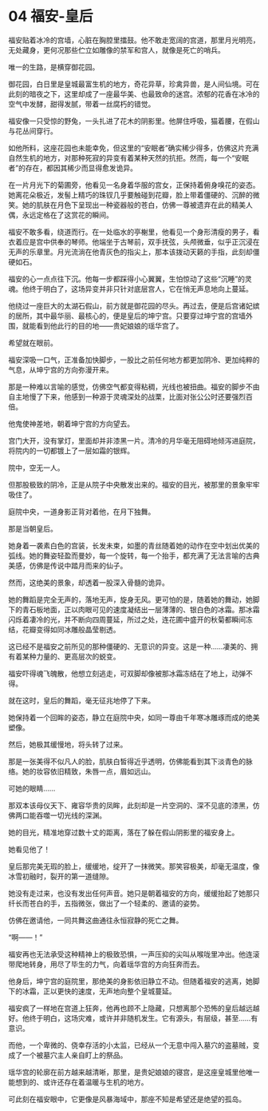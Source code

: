 # 04 福安-皇后

福安贴着冰冷的宫墙，心脏在胸腔里擂鼓。他不敢走宽阔的宫道，那里月光明亮，无处藏身，更何况那些伫立如雕像的禁军和宫人，就像是死亡的哨兵。

唯一的生路，是横穿御花园。

御花园，白日里是皇城最富生机的地方，奇花异草，珍禽异兽，是人间仙境。可在此刻的暗夜之下，这里却成了一座最华美、也最致命的迷宫。浓郁的花香在冰冷的空气中发酵，甜得发腻，带着一丝腐朽的错觉。

福安像一只受惊的野兔，一头扎进了花木的阴影里。他屏住呼吸，猫着腰，在假山与花丛间穿行。

如他所料，这座花园也未能幸免，但这里的“安眠者”确实稀少得多，仿佛这片充满自然生机的地方，对那种死寂的异变有着某种天然的抗拒。然而，每一个“安眠者”的存在，都因其稀少而显得愈发诡异。

在一片月光下的菊圃旁，他看见一名身着华服的宫女，正保持着俯身嗅花的姿态。她离花朵极近，发髻上精巧的珠钗几乎要触碰到花瓣，脸上带着僵硬的、沉醉的微笑。她的肌肤在月色下呈现出一种瓷器般的苍白，仿佛一尊被遗弃在此的精美人偶，永远定格在了这赏花的瞬间。

福安不敢多看，绕道而行。在一处临水的亭榭里，他看见一个身形清瘦的男子，看衣着应是宫中供奉的琴师。他端坐于古琴前，双手抚弦，头颅微垂，似乎正沉浸在无声的乐章里。月光流淌在他青灰色的指尖上，那本该拨动天籁的手指，此刻却僵硬如石。

福安的心一点点往下沉。他每一步都踩得小心翼翼，生怕惊动了这些“沉睡”的灵魂。他终于明白了，这场异变并非只针对底层宫人，它在悄无声息地向上蔓延。

他绕过一座巨大的太湖石假山，前方就是御花园的尽头。再过去，便是后宫诸妃嫔的居所，其中最华丽、最核心的，便是皇后的坤宁宫。只要穿过坤宁宫的宫墙外围，就能看到他此行的目的地——贵妃娘娘的瑶华宫了。

希望就在眼前。

福安深吸一口气，正准备加快脚步，一股比之前任何地方都更加阴冷、更加纯粹的气息，从坤宁宫的方向弥漫开来。

那是一种难以言喻的感觉，仿佛空气都变得粘稠，光线也被扭曲。福安的脚步不由自主地慢了下来，他感到一种源于灵魂深处的战栗，比面对张公公时还要强烈百倍。

他鬼使神差地，朝着坤宁宫的方向望去。

宫门大开，没有掌灯，里面却并非漆黑一片。清冷的月华毫无阻碍地倾泻进庭院，将院内的一切都镀上了一层如霜的银辉。

院中，空无一人。

但那股极致的阴冷，正是从院子中央散发出来的。福安的目光，被那里的景象牢牢吸住了。

庭院中央，一道身影正背对着他，在月下独舞。

那是当朝皇后。

她身着一袭素白色的宫装，长发未束，如墨的青丝随着她的动作在空中划出优美的弧线。她的舞姿轻盈而曼妙，每一个旋转，每一个抬手，都充满了无法言喻的古典美感，仿佛是传说中踏月而来的仙子。

然而，这绝美的景象，却透着一股深入骨髓的诡异。

她的舞蹈是完全无声的，落地无声，旋身无风。更可怕的是，随着她的舞动，她脚下的青石板地面，正以肉眼可见的速度凝结出一层薄薄的、银白色的冰霜。那冰霜闪烁着凄冷的光，并不断向四周蔓延，所过之处，连花圃中盛开的秋菊都瞬间冻结，花瓣变得如同冰雕般晶莹剔透。

这已经不是福安之前所见的那种僵硬的、无意识的异变。这是一种……凄美的、拥有着某种力量的、更高层次的蜕变。

福安吓得魂飞魄散，他想立刻逃走，可双脚却像被那冰霜冻结在了地上，动弹不得。

就在这时，皇后的舞蹈，毫无征兆地停了下来。

她保持着一个回眸的姿态，静立在庭院中央，如同一尊由千年寒冰雕琢而成的绝美塑像。

然后，她极其缓慢地，将头转了过来。

那是一张美得不似凡人的脸，肌肤白皙得近乎透明，仿佛能看到其下淡青色的脉络。她的妆容依旧精致，朱唇一点，眉如远山。

可她的眼睛……

那双本该母仪天下、雍容华贵的凤眸，此刻却是一片空洞的、深不见底的漆黑，仿佛两口能吞噬一切光线的深渊。

她的目光，精准地穿过数十丈的距离，落在了躲在假山阴影里的福安身上。

她看见他了！

皇后那完美无瑕的脸上，缓缓地，绽开了一抹微笑。那笑容极美，却毫无温度，像冰雪初融时，裂开的第一道缝隙。

她没有走过来，也没有发出任何声音。她只是朝着福安的方向，缓缓抬起了她那只纤长而苍白的手，五指微张，做出了一个轻柔的、邀请的姿势。

仿佛在邀请他，一同共舞这曲通往永恒寂静的死亡之舞。

“啊——！”

福安再也无法承受这种精神上的极致恐惧，一声压抑的尖叫从喉咙里冲出。他连滚带爬地转身，用尽了毕生的力气，向着瑶华宫的方向狂奔而去。

他身后，坤宁宫的庭院里，那绝美的身影依旧静立不动。但随着福安的逃离，她脚下的冰霜，正以更快的速度，无声地向整个皇城蔓延。

福安疯了一样地在宫道上狂奔，他再也顾不上隐藏，只想离那个恐怖的皇后越远越好。他终于明白，这场灾难，或许并非随机发生。它有源头，有层级，甚至……有意识。

而他，一个卑微的、侥幸存活的小太监，已经从一个无意中闯入墓穴的盗墓贼，变成了一个被墓穴主人亲自盯上的祭品。

瑶华宫的轮廓在前方越来越清晰，那里，是贵妃娘娘的寝宫，是这座皇城里他唯一能想到的、或许还存在着温暖与生机的地方。

可此刻在福安眼中，它更像是风暴海域中，那座不知是希望还是绝望的孤岛。
